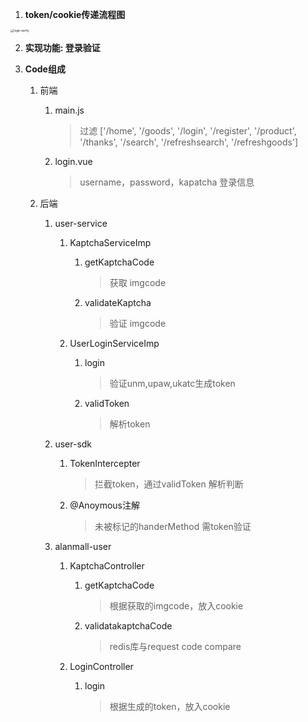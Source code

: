 1. **token/cookie传递流程图**

 <img src="https://raw.githubusercontent.com/YangLiang-SoftWise/images/master/img/login verify.png" alt="login verify" style="zoom: 33%;" />



2. **实现功能: 登录验证**

3. **Code组成**

   1. 前端

      1. main.js

         > 过滤 ['/home', '/goods', '/login', '/register', '/product', '/thanks', '/search', '/refreshsearch', '/refreshgoods'] 

      2. login.vue

         > username，password，kapatcha 登录信息

   2. 后端

      1. user-service

         1. KaptchaServiceImp

            1. getKaptchaCode

               > 获取 imgcode

            2. validateKaptcha 

               > 验证 imgcode

         2. UserLoginServiceImp

            1. login

               > 验证unm,upaw,ukatc生成token

            2. validToken

               > 解析token

      2. user-sdk

         1. TokenIntercepter

            > 拦截token，通过validToken 解析判断

         2. @Anoymous注解

            > 未被标记的handerMethod 需token验证

      3. alanmall-user

         1. KaptchaController

            1. getKaptchaCode

               > 根据获取的imgcode，放入cookie

            2. validatakaptchaCode

               > redis库与request code compare

         2. LoginController

            1. login

               > 根据生成的token，放入cookie
